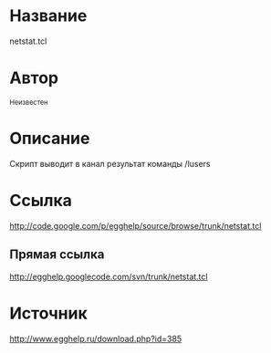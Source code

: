 # Название #
netstat.tcl


# Автор #
<sup>Неизвестен</sup>


# Описание #
Скрипт выводит в канал результат команды /lusers


# Ссылка #
http://code.google.com/p/egghelp/source/browse/trunk/netstat.tcl

## Прямая ссылка ##
http://egghelp.googlecode.com/svn/trunk/netstat.tcl


# Источник #
http://www.egghelp.ru/download.php?id=385

